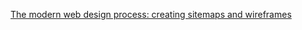 
[The modern web design process: creating sitemaps and wireframes](https://webflow.com/blog/the-modern-web-design-process-creating-sitemaps-and-wireframes)
